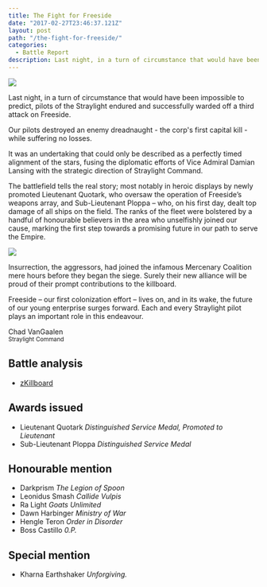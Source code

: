 ```yaml
---
title: The Fight for Freeside
date: "2017-02-27T23:46:37.121Z"
layout: post
path: "/the-fight-for-freeside/"
categories:
  - Battle Report
description: Last night, in a turn of circumstance that would have been impossible to predict, pilots of the Straylight endured and successfully warded off a third attack on Freeside, destroying an enemy dreadnaught while suffering no losses.
---
```


![](../img/2017.02.16.02.09.43.jpg)

Last night, in a turn of circumstance that would have been impossible to predict, pilots of the Straylight endured and successfully warded off a third attack on Freeside.

<!--more-->

Our pilots destroyed an enemy dreadnaught - the corp's first capital kill - while suffering no losses.

It was an undertaking that could only be described as a perfectly timed alignment of the stars, fusing the diplomatic efforts of Vice Admiral Damian Lansing with the strategic direction of Straylight Command.

The battlefield tells the real story; most notably in heroic displays by newly promoted Lieutenant Quotark, who oversaw the operation of Freeside’s weapons array, and Sub-Lieutenant Ploppa – who, on his first day, dealt top damage of all ships on the field. The ranks of the fleet were bolstered by a handful of honourable believers in the area who unselfishly joined our cause, marking the first step towards a promising future in our path to serve the Empire.

![](../img/2017.02.22.02.11.53-1024x542.png)

Insurrection, the aggressors, had joined the infamous Mercenary Coalition mere hours before they began the siege. Surely their new alliance will be proud of their prompt contributions to the killboard.

Freeside – our first colonization effort – lives on, and in its wake, the future of our young enterprise surges forward. Each and every Straylight pilot plays an important role in this endeavour.

Chad VanGaalen  
<small class="text-primary">Straylight Command</small>

## Battle analysis
* [zKillboard](https://zkillboard.com/related/30003564/201702220200/)

## Awards issued
* Lieutenant Quotark _Distinguished Service Medal, Promoted to Lieutenant_
* Sub-Lieutenant Ploppa _Distinguished Service Medal_

## Honourable mention
* Darkprism _The Legion of Spoon_
* Leonidus Smash _Callide Vulpis_
* Ra Light _Goats Unlimited_
* Dawn Harbinger _Ministry of War_
* Hengle Teron _Order in Disorder_
* Boss Castillo _0.P._

## Special mention
* Kharna Earthshaker _Unforgiving._
